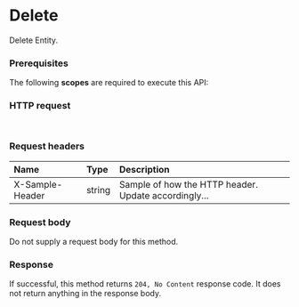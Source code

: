 # Delete

Delete Entity.
### Prerequisites
The following **scopes** are required to execute this API: 
### HTTP request
<!-- { "blockType": "ignored" } -->
```http


```
### Request headers
| Name       | Type | Description|
|:---------------|:--------|:----------|
| X-Sample-Header  | string  | Sample of how the HTTP header. Update accordingly...|

### Request body
Do not supply a request body for this method.


### Response
If successful, this method returns `204, No Content` response code. It does not return anything in the response body.


<!-- uuid: a8382278-8d60-4672-8e66-c895c0e877d7
2015-10-15 16:17:31 UTC -->
<!-- {
  "type": "#page.annotation",
  "description": "Delete",
  "keywords": "",
  "section": "documentation",
  "tocPath": ""
}-->